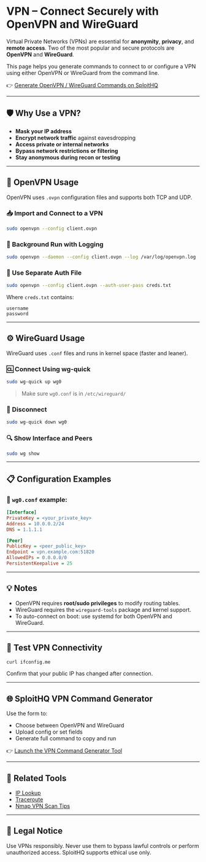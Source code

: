 # VPN – Connect Securely with OpenVPN and WireGuard

Virtual Private Networks (VPNs) are essential for **anonymity**, **privacy**, and **remote access**. Two of the most popular and secure protocols are **OpenVPN** and **WireGuard**.

This page helps you generate commands to connect to or configure a VPN using either OpenVPN or WireGuard from the command line.

👉 [Generate OpenVPN / WireGuard Commands on SploitHQ](https://sploithq.com/vpn)

---

## 🛡 Why Use a VPN?

- **Mask your IP address**
- **Encrypt network traffic** against eavesdropping
- **Access private or internal networks**
- **Bypass network restrictions or filtering**
- **Stay anonymous during recon or testing**

---

## 🔧 OpenVPN Usage

OpenVPN uses `.ovpn` configuration files and supports both TCP and UDP.

### 📥 Import and Connect to a VPN

```bash
sudo openvpn --config client.ovpn
```

### 📂 Background Run with Logging

```bash
sudo openvpn --daemon --config client.ovpn --log /var/log/openvpn.log
```

### 🔑 Use Separate Auth File

```bash
sudo openvpn --config client.ovpn --auth-user-pass creds.txt
```

Where `creds.txt` contains:
```
username
password
```

---

## ⚙️ WireGuard Usage

WireGuard uses `.conf` files and runs in kernel space (faster and leaner).

### 🆑 Connect Using wg-quick

```bash
sudo wg-quick up wg0
```

> Make sure `wg0.conf` is in `/etc/wireguard/`

### 📴 Disconnect

```bash
sudo wg-quick down wg0
```

### 🔍 Show Interface and Peers

```bash
sudo wg show
```

---

## 📋 Configuration Examples

### 📝 `wg0.conf` example:

```ini
[Interface]
PrivateKey = <your_private_key>
Address = 10.0.0.2/24
DNS = 1.1.1.1

[Peer]
PublicKey = <peer_public_key>
Endpoint = vpn.example.com:51820
AllowedIPs = 0.0.0.0/0
PersistentKeepalive = 25
```

---

## 💡 Notes

- OpenVPN requires **root/sudo privileges** to modify routing tables.
- WireGuard requires the `wireguard-tools` package and kernel support.
- To auto-connect on boot: use systemd for both OpenVPN and WireGuard.

---

## 🧪 Test VPN Connectivity

```bash
curl ifconfig.me
```

Confirm that your public IP has changed after connection.

---

## 🌐 SploitHQ VPN Command Generator

Use the form to:
- Choose between OpenVPN and WireGuard
- Upload config or set fields
- Generate full command to copy and run

👉 [Launch the VPN Command Generator Tool](https://sploithq.com/vpn)

---

## 🔗 Related Tools

- [IP Lookup](https://sploithq.com/ip-lookup)
- [Traceroute](https://sploithq.com/traceroute)
- [Nmap VPN Scan Tips](https://sploithq.com/nmap)

---

## 📄 Legal Notice

Use VPNs responsibly. Never use them to bypass lawful controls or perform unauthorized access. SploitHQ supports ethical use only.
